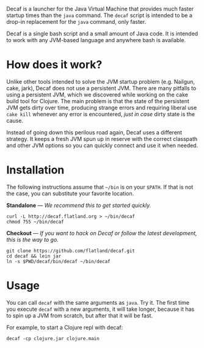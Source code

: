 Decaf is a launcher for the Java Virtual Machine that provides much faster
startup times than the `java` command. The `decaf` script is intended to be a
drop-in replacement for the `java` command, only faster.

Decaf is a single bash script and a small amount of Java code. It is intended to
work with any JVM-based language and anywhere bash is available.

# How does it work?

Unlike other tools intended to solve the JVM startup problem (e.g. Nailgun,
cake, jark), Decaf does not use a persistent JVM. There are many pitfalls to
using a persistent JVM, which we discovered while working on the cake build tool
for Clojure. The main problem is that the state of the persistent JVM gets dirty
over time, producing strange errors and requiring liberal use `cake kill`
whenever any error is encountered, *just in case* dirty state is the cause.

Instead of going down this perilous road again, Decaf uses a different
strategy. It keeps a fresh JVM spun up in reserve with the correct classpath and
other JVM options so you can quickly connect and use it when needed.

# Installation

The following instructions assume that `~/bin` is on your `$PATH`. If that is
not the case, you can substitute your favorite location.

**Standalone** &mdash; *We recommend this to get started quickly.*

    curl -L http://decaf.flatland.org > ~/bin/decaf
    chmod 755 ~/bin/decaf

**Checkout** &mdash; *If you want to hack on Decaf or follow the latest
development, this is the way to go.*

    git clone https://github.com/flatland/decaf.git
    cd decaf && lein jar
    ln -s $PWD/decaf/bin/decaf ~/bin/decaf

# Usage

You can call `decaf` with the same arguments as `java`. Try it. The first time
you execute `decaf` with a new arguments, it will take longer, because it has to
spin up a JVM from scratch, but after that it will be fast.

For example, to start a Clojure repl with decaf:

    decaf -cp clojure.jar clojure.main

